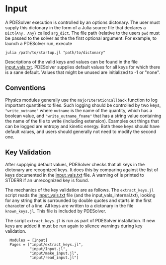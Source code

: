 # Input
A PDESolver execution is controlled by an options dictonary.  The user must
supply this dictonary in the form of a Julia source file that declares a
`Dict{Any, Any}` called `arg_dict`. The file path (relative to the users `pwd`
must be passed to the solver as the the first optional argument.  For example,
to launch a PDESolver run, execute

```
julia /path/to/startup.jl "path/to/dictonary"
```

Descriptions of the valid keys and values can be found in the file
[input_vals.txt](https://github.com/OptimalDesignLab/PDESolver.jl/blob/work/src/input/input_vals.txt).
PDESolver supplies default values for all keys for which there is a sane
default.  Values that might be unused are initialized to -1 or "none".

## Conventions
Physics modules generally use the `majorIterationCallback` function to
log important quantities to files.  Such logging should be controlled by
two keys, `"write_outname"` where `outname` is the name of the quantity, which
has a boolean value, and `"write_outname_fname"` that has a string value
containing the name of the file to write (including extension).  Examples
out things that can be logged are entropy and kinetic energy.  Both these keys
should have default values, and users should generally not need to modify the
second one.

## Key Validation
After supplying default values, PDESolver checks that all keys in the dictonary
are recognized keys.  It does this by comparing against the list of keys
documented in the [input_vals.txt](https://github.com/OptimalDesignLab/PDESolver.jl/blob/work/src/input/input_vals.txt) file.  A warning of is printed to STDERR if
an unrecognized key is found.

The mechanics of the key validation are as follows.  The `extract_keys.jl`
script reads the [input_vals.txt](https://github.com/OptimalDesignLab/PDESolver.jl/blob/work/src/input/input_vals.txt) file (and the input_vals_internal.txt),
looking for any string that is surrounded
by double quotes and starts in the first character of a line.  All keys are
written to a dictonary in the file `known_keys.jl`.  This file is included by
PDESolver.

The script `extract_keys.jl` is run as part of PDESolver installation.  If
new keys are added it must be run again to silence warnings during key
validation.

```@autodocs
  Modules = [Input]
  Pages = ["input/extract_keys.jl",
           "input/Input.jl",
           "input/make_input.jl",
           "input/read_input.jl"]
```
